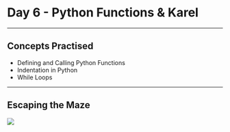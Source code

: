# Day 6 - Python Functions & Karel
___
## Concepts Practised
* Defining and Calling Python Functions
* Indentation in Python
* While Loops
___
## Escaping the Maze
![](https://user-images.githubusercontent.com/98851253/154312745-8abc5397-27b7-4a1d-b29c-3a1527280868.gif)


